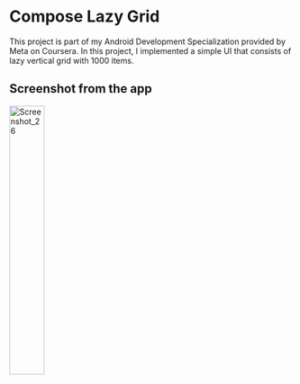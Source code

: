 # Compose Lazy Grid
This project is part of my Android Development Specialization provided by Meta on Coursera. In this project, I implemented a simple UI that consists of lazy vertical grid with 1000 items.
## Screenshot from the app
<img width="35%" alt="Screenshot_26" src="https://user-images.githubusercontent.com/92806557/233408734-be956ab4-98a7-4e3c-a30d-a7316792e891.png">

